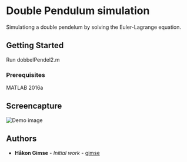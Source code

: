 # Double Pendulum simulation

Simulationg a double pendelum by solving the Euler-Lagrange equation.

## Getting Started

Run dobbelPendel2.m
### Prerequisites

MATLAB 2016a

## Screencapture

![Demo image](https://github.com/gimse/DoublePendulumSimulation/blob/master/demo1.gif)


## Authors

* **Håkon Gimse** - *Initial work* - [gimse](https://github.com/gimse)


